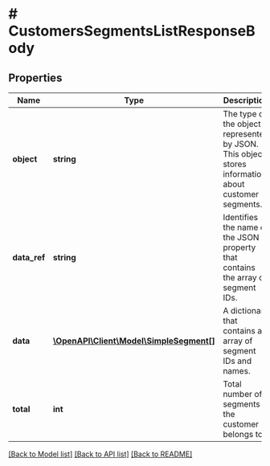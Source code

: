 # # CustomersSegmentsListResponseBody

## Properties

Name | Type | Description | Notes
------------ | ------------- | ------------- | -------------
**object** | **string** | The type of the object represented by JSON. This object stores information about customer segments. | [optional] [default to 'list']
**data_ref** | **string** | Identifies the name of the JSON property that contains the array of segment IDs. | [optional] [default to 'data']
**data** | [**\OpenAPI\Client\Model\SimpleSegment[]**](SimpleSegment.md) | A dictionary that contains an array of segment IDs and names. | [optional]
**total** | **int** | Total number of segments the customer belongs to. | [optional]

[[Back to Model list]](../../README.md#models) [[Back to API list]](../../README.md#endpoints) [[Back to README]](../../README.md)
